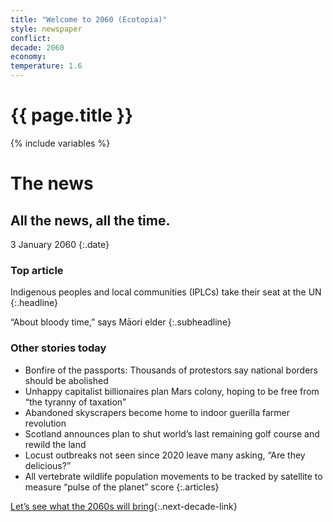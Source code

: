 ```yaml
---
title: "Welcome to 2060 (Ecotopia)"
style: newspaper
conflict: 
decade: 2060
economy: 
temperature: 1.6
---
```


<h1>{{ page.title }}</h1>

{% include variables %}
# The news

## All the news, all the time.

3 January 2060
{:.date}

### Top article

Indigenous peoples and local communities (IPLCs) take their seat at the UN
{:.headline}

“About bloody time,” says Māori elder
{:.subheadline}

### Other stories today

- Bonfire of the passports: Thousands of protestors say national borders should be abolished
- Unhappy capitalist billionaires plan Mars colony, hoping to be free from “the tyranny of taxation”
- Abandoned skyscrapers become home to indoor guerilla farmer revolution
- Scotland announces plan to shut world’s last remaining golf course and rewild the land
- Locust outbreaks not seen since 2020 leave many asking, “Are they delicious?”
- All vertebrate wildlife population movements to be tracked by satellite to measure “pulse of the planet” score
{:.articles}

[Let’s see what the 2060s will bring](chapter_1-5-degree-shocks.html){:.next-decade-link}
